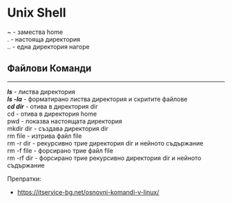 # Unix Shell

~ - замества home  
. - настояща директория  
.. - една директория нагоре  


## Файлови Команди  
---------------------------------------  

**_ls_** - листва директория  
**_ls -la_** - форматирано листва директория и скритите файлове  
**_cd dir_** - отива в директория dir  
cd - отива в директория home  
pwd - показва настоящата директория  
mkdir dir - създава директория dir  
rm file - изтрива файл file  
rm -r dir - рекурсивно трие директория dir и нейното съдържание  
rm -f file - форсирано трие файл file  
rm -rf dir - форсирано трие рекурсивно директория dir и нейното съдържание  




Препратки:  
- https://itservice-bg.net/osnovni-komandi-v-linux/  
